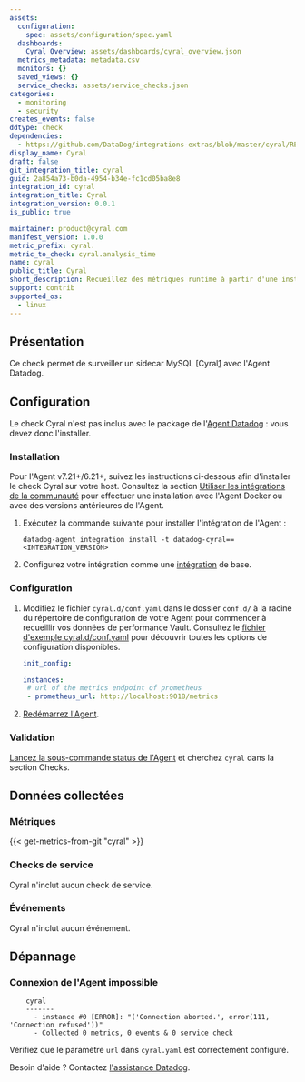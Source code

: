 ```yaml
---
assets:
  configuration:
    spec: assets/configuration/spec.yaml
  dashboards:
    Cyral Overview: assets/dashboards/cyral_overview.json
  metrics_metadata: metadata.csv
  monitors: {}
  saved_views: {}
  service_checks: assets/service_checks.json
categories:
  - monitoring
  - security
creates_events: false
ddtype: check
dependencies:
  - https://github.com/DataDog/integrations-extras/blob/master/cyral/README.md
display_name: Cyral
draft: false
git_integration_title: cyral
guid: 2a854a73-b0da-4954-b34e-fc1cd05ba8e8
integration_id: cyral
integration_title: Cyral
integration_version: 0.0.1
is_public: true

maintainer: product@cyral.com
manifest_version: 1.0.0
metric_prefix: cyral.
metric_to_check: cyral.analysis_time
name: cyral
public_title: Cyral
short_description: Recueillez des métriques runtime à partir d'une instance Cyral qui surveille MySQL.
support: contrib
supported_os:
  - linux
---
```

## Présentation

Ce check permet de surveiller un sidecar MySQL [Cyral[1] avec l'Agent Datadog.

## Configuration

Le check Cyral n'est pas inclus avec le package de l'[Agent Datadog][2] : vous devez donc l'installer.

### Installation

Pour l'Agent v7.21+/6.21+, suivez les instructions ci-dessous afin d'installer le check Cyral sur votre host. Consultez la section [Utiliser les intégrations de la communauté][3] pour effectuer une installation avec l'Agent Docker ou avec des versions antérieures de l'Agent.

1. Exécutez la commande suivante pour installer l'intégration de l'Agent :

   ```shell
   datadog-agent integration install -t datadog-cyral==<INTEGRATION_VERSION>
   ```

2. Configurez votre intégration comme une [intégration][4] de base.

### Configuration

1. Modifiez le fichier `cyral.d/conf.yaml` dans le dossier `conf.d/` à la racine du répertoire de configuration de votre Agent pour commencer à recueillir vos données de performance Vault. Consultez le [fichier d'exemple cyral.d/conf.yaml][4] pour découvrir toutes les options de configuration disponibles.

    ```yaml
    init_config:

    instances:
     # url of the metrics endpoint of prometheus
     - prometheus_url: http://localhost:9018/metrics
    ```

2. [Redémarrez l'Agent][6].

### Validation

[Lancez la sous-commande status de l'Agent][7] et cherchez `cyral` dans la section Checks.

## Données collectées

### Métriques
{{< get-metrics-from-git "cyral" >}}


### Checks de service

Cyral n'inclut aucun check de service.

### Événements

Cyral n'inclut aucun événement.

## Dépannage

### Connexion de l'Agent impossible

```text
    cyral
    -------
      - instance #0 [ERROR]: "('Connection aborted.', error(111, 'Connection refused'))"
      - Collected 0 metrics, 0 events & 0 service check
```

Vérifiez que le paramètre `url` dans `cyral.yaml` est correctement configuré.

Besoin d'aide ? Contactez [l'assistance Datadog][9].

[1]: https://cyral.com/
[2]: https://app.datadoghq.com/account/settings#agent
[3]: https://docs.datadoghq.com/fr/agent/guide/use-community-integrations/
[4]: https://docs.datadoghq.com/fr/getting_started/integrations/
[5]: https://github.com/DataDog/integrations-extras/blob/master/cyral/datadog_checks/cyral/data/conf.yaml.example
[6]: https://docs.datadoghq.com/fr/agent/guide/agent-commands/#start-stop-and-restart-the-agent
[7]: https://docs.datadoghq.com/fr/agent/guide/agent-commands/#agent-status-and-information
[8]: https://github.com/DataDog/integrations-extras/blob/master/cyral/metadata.csv
[9]: https://docs.datadoghq.com/fr/help/
